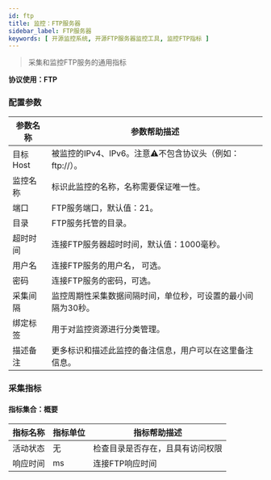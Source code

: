 ```yaml
---
id: ftp
title: 监控：FTP服务器
sidebar_label: FTP服务器
keywords: [ 开源监控系统, 开源FTP服务器监控工具, 监控FTP指标 ]
---
```


> 采集和监控FTP服务的通用指标

**协议使用：FTP**

### 配置参数

|  参数名称  |                参数帮助描述                |
|--------|--------------------------------------|
| 目标Host | 被监控的IPv4、IPv6。注意⚠️不包含协议头（例如：ftp://）。 |
| 监控名称   | 标识此监控的名称，名称需要保证唯一性。                  |
| 端口     | FTP服务端口，默认值：21。                      |
| 目录     | FTP服务托管的目录。                          |
| 超时时间   | 连接FTP服务器超时时间，默认值：1000毫秒。             |
| 用户名    | 连接FTP服务的用户名， 可选。                     |
| 密码     | 连接FTP服务的密码，可选。                       |
| 采集间隔   | 监控周期性采集数据间隔时间，单位秒，可设置的最小间隔为30秒。      |
| 绑定标签   | 用于对监控资源进行分类管理。                       |
| 描述备注   | 更多标识和描述此监控的备注信息，用户可以在这里备注信息。         |

### 采集指标

#### 指标集合：概要

| 指标名称 | 指标单位 |      指标帮助描述      |
|------|------|------------------|
| 活动状态 | 无    | 检查目录是否存在，且具有访问权限 |
| 响应时间 | ms   | 连接FTP响应时间        |

